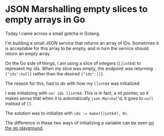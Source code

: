 <template data-parse>2014-06-02 #noIndex</template>

# JSON Marshalling empty slices to empty arrays in Go

Today I came across a small gotcha in Golang.

I'm building a small JSON service that returns an array of IDs. Sometimes it is
acceptable for this array to be empty, and in turn the service should return an
empty array.

On the Go side of things, I am using a slice of integers (`[]int64`) to
represent my ids. When my slice was empty, the endpoint was returning
`{"ids":null}` rather than the desired `{"ids":[]}`.

The reason for this, had to do with how my `[]int64` was initialized.

I was initializing with `var ids []int64`. This is in fact, a nil pointer, so it
makes sense that when it is automatically `json.Marshal`'d, it goes to `null`
instead of `[]`.

The solution was to initialize with `ids := make([]int64], 0)`.

The difference in these two ways of initializing a variable can be seen [on the
go playground](http://play.golang.org/p/zDLyXcc8ie).